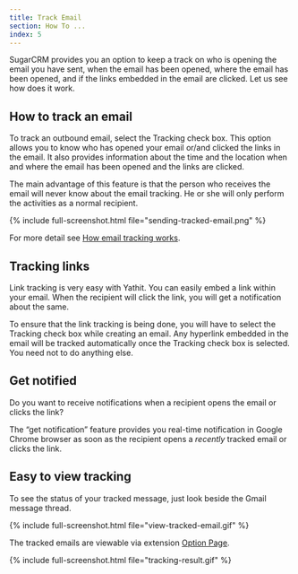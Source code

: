 ```yaml
---
title: Track Email
section: How To ...
index: 5
---
```


SugarCRM provides you an option to keep a track on who is opening the email you have sent, when the email has been opened, where the email has been opened, and if the links embedded in the email are clicked. Let us see how does it work.

## How to track an email

To track an outbound email, select the Tracking check box. This option allows you to know who has opened your email or/and clicked the links in the email. It also provides information about the time and the location when and where the email has been opened and the links are clicked. 

The main advantage of this feature is that the person who receives the email will never know about the email tracking. He or she will only perform the activities as a normal recipient.

{% include full-screenshot.html file="sending-tracked-email.png" %}
<br/>

For more detail see [How email tracking works](how-email-tracking-work.html). 

## Tracking links

Link tracking is very easy with Yathit. You can easily embed a link within your email. When the recipient will click the link, you will get a notification about the same. 

To ensure that the link tracking is being done, you will have to select the Tracking check box while creating an email. Any hyperlink embedded in the email will be tracked automatically once the Tracking check box is selected. You need not to do anything else. 


## Get notified

Do you want to receive notifications when a recipient opens the email or clicks the link? 

The “get notification” feature provides you real-time notification in Google Chrome browser as soon as the recipient opens a *recently* tracked email or clicks the link.

## Easy to view tracking

To see the status of your tracked message, just look beside the Gmail message thread.

{% include full-screenshot.html file="view-tracked-email.gif" %}
<br/>

The tracked emails are viewable via extension [Option Page](chrome-extension://ldikiokclnbceabnlbkabmcacpiednop/option-page.html).


{% include full-screenshot.html file="tracking-result.gif" %}


